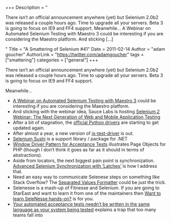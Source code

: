 +++
Description = "<p>There isn’t an official announcement anywhere (yet) but Selenium 2.0b2 was released a couple hours ago. Time to upgrade all your servers. Beta 3 is going to focus on IE9 and FF4 support. Meanwhile… A Webinar on Automated Selenium Testing with Maestro 3 could be interesting if you are considering the Maestro platform. And sticking […]</p>"
Title = "A Smattering of Selenium #41"
Date = 2011-02-14
Author = "adam goucher"
AuthorLink = "https://twitter.com/adamgoucher"
tags = ["smattering"]
categories = ["general"]
+++
<p>There isn&#8217;t an official announcement anywhere (yet) but Selenium 2.0b2 was released a couple hours ago. Time to upgrade all your servers. Beta 3 is going to focus on IE9 and FF4 support.</p>
<p>Meanwhile&#8230;</p>
<ul>
<li>
<a href="http://www.maestrodev.com/events/webinar/a-webinar-on-automated-selenium-testing-with-maestro-3">A Webinar on Automated Selenium Testing with Maestro 3</a> could be interesting if you are considering the Maestro platform.</li>
<li>And sticking with the webinar idea, Sauce Labs is hosting <a href="http://saucelabs.com/blog/index.php/2011/02/selenium-2-webinar-the-next-generation-of-web-and-mobile-application-testing/">Selenium 2 Webinar: The Next Generation of Web and Mobile Application Testing</a></li>
<li>After a bit of stagnation, the <a href="http://pypi.python.org/pypi/selenium/">official Python drivers</a> are starting to get updated again.</li>
<li>After almost a year, a new version of <A href="http://code.google.com/p/js-test-driver/">js-test-driver</a> is out.</li>
<li><a href="http://www.simple-talk.com/dotnet/.net-tools/web-testing-with-selenium-sushi-a-practical-guide-and-toolset/">Selenium Sushi</a> is a support library / package for .NET</li>
<li><a href="http://www.typo3-media.com/blog/window-driver-page-object-selenium-tests.html">Window Driver Pattern for Acceptance Tests</a> illustrates Page Objects for PHP (though I don&#8217;t think it goes as far as it should in terms of abstractions).</li>
<li>Aside from locators, the next biggest pain point is synchronization. <a href="http://saucelabs.com/blog/index.php/2011/02/advanced-selenium-synchronization-with-latches/">Advanced Selenium Synchronization with ‘Latches’</a> is how I address that.</li>
<li>Need an easy way to communicate Selenese steps on something like Stack Overflow? The <a href="https://addons.mozilla.org/en-US/firefox/addon/separated-values-formatter/">Separated Values Formatter</a> could be just the trick.</li>
<li>Selenesse is a mash-up of Fitnesse and Selenium. If you are going to StarEast and want to learn it from one of the maintainers then <a href="http://www.passionatetester.com/2011/02/want-to-learn-selenesse-hands-on.html">Want to learn SeleNesse hands-on?</a> is for you.</li>
<li><a href="http://watirmelon.com/2011/02/07/your-automated-acceptance-tests-neednt-be-written-in-the-same-language-as-your-system-being-tested/">Your automated acceptance tests needn’t be written in the same language as your system being tested</a> explains a trap that too many teams fall into</li>
</ul>

